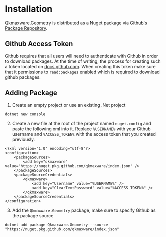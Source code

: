 # Installation
Qkmaxware.Geometry is distributed as a Nuget package via [Github's Package Repository](https://github.com/qkmaxware/Geometry/packages).

## Github Access Token
Github requires that all users will need to authenticate with Github in order to download packages. At the time of writing, the process for creating such a token located on [docs.github.com](https://docs.github.com/en/github/authenticating-to-github/creating-a-personal-access-token). When creating this token make sure that it permissions to `read:packages` enabled which is required to download github packages.

## Adding Package 
1. Create an empty project or use an existing .Net project

```
dotnet new console
```

2. Create a new file at the root of the project named `nuget.config` and paste the following xml into it. Replace `%USERNAME%` with your Github username and `%ACCESS_TOKEN%` with the access token that you created previously.

```
<?xml version="1.0" encoding="utf-8"?>
<configuration>
    <packageSources>
        <add key="qkmaxware" value="https://nuget.pkg.github.com/qkmaxware/index.json" />
    </packageSources>
    <packageSourceCredentials>
        <qkmaxware>
            <add key="Username" value="%USERNAME%" />
            <add key="ClearTextPassword" value="%ACCESS_TOKEN%" />
        </qkmaxware>
    </packageSourceCredentials>
</configuration>
```

3. Add the `Qkmaxware.Geometry` package, make sure to specify Github as the package source

```
dotnet add package Qkmaxware.Geometry --source "https://nuget.pkg.github.com/qkmaxware/index.json"
```
